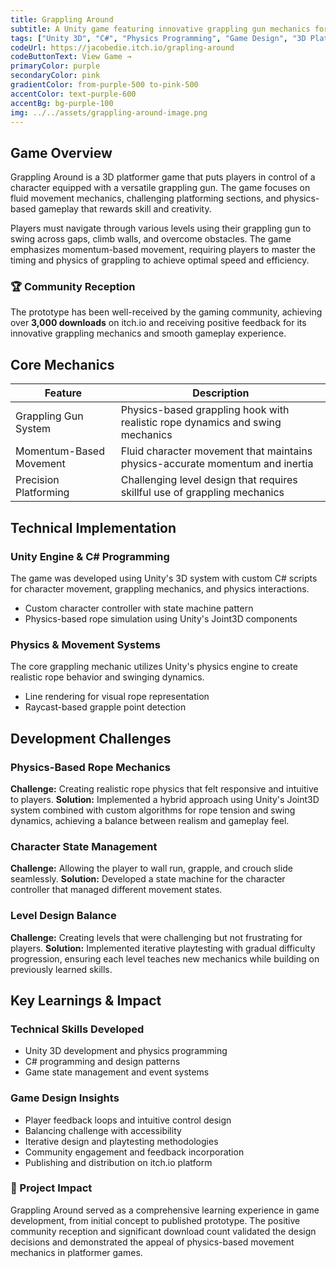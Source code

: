 ```yaml
---
title: Grappling Around
subtitle: A Unity game featuring innovative grappling gun mechanics for dynamic swinging gameplay
tags: ["Unity 3D", "C#", "Physics Programming", "Game Design", "3D Platformer"]
codeUrl: https://jacobedie.itch.io/grapling-around
codeButtonText: View Game →
primaryColor: purple
secondaryColor: pink
gradientColor: from-purple-500 to-pink-500
accentColor: text-purple-600
accentBg: bg-purple-100
img: ../../assets/grappling-around-image.png
---
```


## Game Overview
Grappling Around is a 3D platformer game that puts players in control of a character equipped with a versatile grappling gun. The game focuses on fluid movement mechanics, challenging platforming sections, and physics-based gameplay that rewards skill and creativity.

Players must navigate through various levels using their grappling gun to swing across gaps, climb walls, and overcome obstacles. The game emphasizes momentum-based movement, requiring players to master the timing and physics of grappling to achieve optimal speed and efficiency.

### 🏆 Community Reception
The prototype has been well-received by the gaming community, achieving over **3,000 downloads** on itch.io and receiving positive feedback for its innovative grappling mechanics and smooth gameplay experience.

## Core Mechanics

| Feature | Description |
|---|---|
| Grappling Gun System | Physics-based grappling hook with realistic rope dynamics and swing mechanics |
| Momentum-Based Movement | Fluid character movement that maintains physics-accurate momentum and inertia |
| Precision Platforming | Challenging level design that requires skillful use of grappling mechanics |

## Technical Implementation

### Unity Engine & C# Programming
The game was developed using Unity's 3D system with custom C# scripts for character movement, grappling mechanics, and physics interactions.

*   Custom character controller with state machine pattern
*   Physics-based rope simulation using Unity's Joint3D components

### Physics & Movement Systems
The core grappling mechanic utilizes Unity's physics engine to create realistic rope behavior and swinging dynamics.

*   Line rendering for visual rope representation
*   Raycast-based grapple point detection

## Development Challenges

### Physics-Based Rope Mechanics
**Challenge:** Creating realistic rope physics that felt responsive and intuitive to players.
**Solution:** Implemented a hybrid approach using Unity's Joint3D system combined with custom algorithms for rope tension and swing dynamics, achieving a balance between realism and gameplay feel.

### Character State Management
**Challenge:** Allowing the player to wall run, grapple, and crouch slide seamlessly.
**Solution:** Developed a state machine for the character controller that managed different movement states.

### Level Design Balance
**Challenge:** Creating levels that were challenging but not frustrating for players.
**Solution:** Implemented iterative playtesting with gradual difficulty progression, ensuring each level teaches new mechanics while building on previously learned skills.

## Key Learnings & Impact

### Technical Skills Developed
*   Unity 3D development and physics programming
*   C# programming and design patterns
*   Game state management and event systems

### Game Design Insights
*   Player feedback loops and intuitive control design
*   Balancing challenge with accessibility
*   Iterative design and playtesting methodologies
*   Community engagement and feedback incorporation
*   Publishing and distribution on itch.io platform

### 🚀 Project Impact
Grappling Around served as a comprehensive learning experience in game development, from initial concept to published prototype. The positive community reception and significant download count validated the design decisions and demonstrated the appeal of physics-based movement mechanics in platformer games.